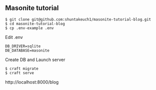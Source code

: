 ## Masonite tutorial

```
$ git clone git@github.com:shuntakeuch1/masonite-tutorial-blog.git
$ cd masonite-tutorial-blog
$ cp .env-example .env
```

Edit .env 
```
DB_DRIVER=sqlite
DB_DATABASE=masonite
```
Create DB and Launch server
```
$ craft migrate
$ craft serve
```
http://localhost:8000/blog
